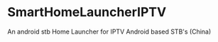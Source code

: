 SmartHomeLauncherIPTV
=====================

An android stb Home Launcher for IPTV Android based STB's (China)
